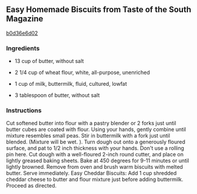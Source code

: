 ## Easy Homemade Biscuits from Taste of the South Magazine

[b0d36e6d02](http://www.food.com/recipe/easy-homemade-biscuits-from-taste-of-the-south-magazine-522424)

### Ingredients

 - 13 cup of butter, without salt

 - 2 1/4 cup of wheat flour, white, all-purpose, unenriched

 - 1 cup of milk, buttermilk, fluid, cultured, lowfat

 - 3 tablespoon of butter, without salt

### Instructions

Cut softened butter into flour with a pastry blender or 2 forks just until butter cubes are coated with flour. Using your hands, gently combine until mixture resembles small peas. Stir in buttermilk with a fork just until blended. (Mixture will be wet. ). Turn dough out onto a generously floured surface, and pat to 1/2 inch thickness with your hands. Don't use a rolling pin here. Cut dough with a well-floured 2-inch round cutter, and place on lightly greased baking sheets. Bake at 450 degrees for 9-11 minutes or until lightly browned. Remove from oven and brush warm biscuits with melted butter. Serve immediately. Easy Cheddar Biscuits: Add 1 cup shredded cheddar cheese to butter and flour mixture just before adding buttermilk. Proceed as directed.